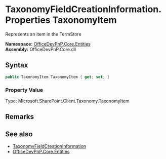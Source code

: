 # TaxonomyFieldCreationInformation.Properties TaxonomyItem
 Represents an item in the TermStore   

**Namespace:** [OfficeDevPnP.Core.Entities](OfficeDevPnP.Core.Entities.md)  
**Assembly:** OfficeDevPnP.Core.dll  
## Syntax
```C#
public TaxonomyItem TaxonomyItem { get; set; }
```

### Property Value
Type: Microsoft.SharePoint.Client.Taxonomy.TaxonomyItem  

## Remarks
  
## See also
- [TaxonomyFieldCreationInformation](OfficeDevPnP.Core.Entities.TaxonomyFieldCreationInformation.md) 
- [OfficeDevPnP.Core.Entities](OfficeDevPnP.Core.Entities.md) 
